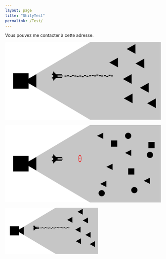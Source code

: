 ```yaml
---
layout: page
title: "ShityTest"
permalink: /Test/
---
```


Vous pouvez me contacter à cette adresse.

![Image with only the path](_data/images/basicSetup.png)

![Image with the absolute path](https://github.com/Bakakemono/Bakakemono.github.io/blob/master/_data/images/addGizmoTarget.png)

<img src="_data/images/basicSetup.png" width="300">
